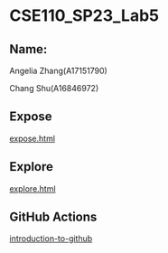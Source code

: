 # CSE110_SP23_Lab5

## Name: 
Angelia Zhang(A17151790)

Chang Shu(A16846972)

## Expose
[expose.html](https://angeliazddl.github.io/CSE110SP23Lab5/expose.html)

## Explore
[explore.html](https://angeliazddl.github.io/CSE110SP23Lab5/explore.html)

## GitHub Actions
[introduction-to-github]()